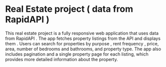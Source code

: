 # Real Estate project ( data from RapidAPI )
This real estate project is a fully responsive web application that uses data from RapidAPI . The app fetches property listings from the API and displays them . Users can search for properties by purpose , rent frequency , price, area, number of bedrooms and bathrooms, and property type. The app also includes pagination and a single property page for each listing, which provides more detailed information about the property.
